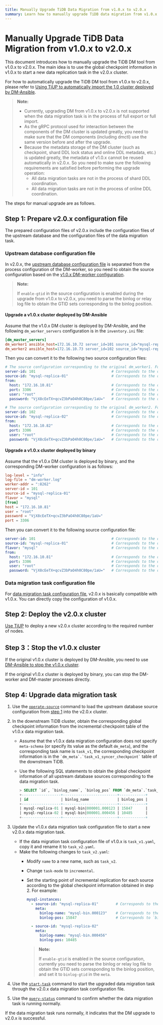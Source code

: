 ```yaml
---
title: Manually Upgrade TiDB Data Migration from v1.0.x to v2.0.x
summary: Learn how to manually upgrade TiDB data migration from v1.0.x to v2.0.x.
---
```


# Manually Upgrade TiDB Data Migration from v1.0.x to v2.0.x

This document introduces how to manually upgrade the TiDB DM tool from v1.0.x to v2.0.x. The main idea is to use the global checkpoint information in v1.0.x to start a new data replication task in the v2.0.x cluster.

For how to automatically upgrade the TiDB DM tool from v1.0.x to v2.0.x, please refer to [Using TiUP to automatically import the 1.0 cluster deployed by DM-Ansible](maintain-dm-using-tiup.md#import-and-upgrade-a-dm-10-cluster-deployed-using-dm-ansible).

> **Note:**
>
> - Currently, upgrading DM from v1.0.x to v2.0.x is not supported when the data migration task is in the process of full export or full import.
> - As the gRPC protocol used for interaction between the components of the DM cluster is updated greatly, you need to make sure that the DM components (including dmctl) use the same version before and after the upgrade.
> - Because the metadata storage of the DM cluster (such as checkpoint, shard DDL lock status and online DDL metadata, etc.) is updated greatly, the metadata of v1.0.x cannot be reused automatically in v2.0.x. So you need to make sure the following requirements are satisfied before performing the upgrade operation:
>     - All data migration tasks are not in the process of shard DDL coordination.
>     - All data migration tasks are not in the process of online DDL coordination.

The steps for manual upgrade are as follows.

## Step 1: Prepare v2.0.x configuration file

The prepared configuration files of v2.0.x include the configuration files of the upstream database and the configuration files of the data migration task.

### Upstream database configuration file

In v2.0.x, the [upstream database configuration file](source-configuration-file.md) is separated from the process configuration of the DM-worker, so you need to obtain the source configuration based on the [v1.0.x DM-worker configuration](https://docs.pingcap.com/tidb-data-migration/stable/dm-worker-configuration-file).

> **Note:**
>
> If `enable-gtid` in the source configuration is enabled during the upgrade from v1.0.x to v2.0.x, you need to parse the binlog or relay log file to obtain the GTID sets corresponding to the binlog position.

#### Upgrade a v1.0.x cluster deployed by DM-Ansible

Assume that the v1.0.x DM cluster is deployed by DM-Ansible, and the following `dm_worker_servers` configuration is in the `inventory.ini` file:

```ini
[dm_master_servers]
dm_worker1 ansible_host=172.16.10.72 server_id=101 source_id="mysql-replica-01" mysql_host=172.16.10.81 mysql_user=root mysql_password='VjX8cEeTX+qcvZ3bPaO4h0C80pe/1aU=' mysql_port=3306
dm_worker2 ansible_host=172.16.10.73 server_id=102 source_id="mysql-replica-02" mysql_host=172.16.10.82 mysql_user=root mysql_password='VjX8cEeTX+qcvZ3bPaO4h0C80pe/1aU=' mysql_port=3306
```

Then you can convert it to the following two source configuration files:

```yaml
# The source configuration corresponding to the original dm_worker1. For example, it is named as source1.yaml.
server-id: 101                                   # Corresponds to the original `server_id`.
source-id: "mysql-replica-01"                    # Corresponds to the original `source_id`.
from:
  host: "172.16.10.81"                           # Corresponds to the original `mysql_host`.
  port: 3306                                     # Corresponds to the original `mysql_port`.
  user: "root"                                   # Corresponds to the original `mysql_user`.
  password: "VjX8cEeTX+qcvZ3bPaO4h0C80pe/1aU="   # Corresponds to the original `mysql_password`.
```

```yaml
# The source configuration corresponding to the original dm_worker2. For example, it is named as source2.yaml.
server-id: 102                                   # Corresponds to the original `server_id`.
source-id: "mysql-replica-02"                    # Corresponds to the original `source_id`.
from:
  host: "172.16.10.82"                           # Corresponds to the original `mysql_host`.
  port: 3306                                     # Corresponds to the original `mysql_port`.
  user: "root"                                   # Corresponds to the original `mysql_user`.
  password: "VjX8cEeTX+qcvZ3bPaO4h0C80pe/1aU="   # Corresponds to the original `mysql_password`.
```

#### Upgrade a v1.0.x cluster deployed by binary

Assume that the v1.0.x DM cluster is deployed by binary, and the corresponding DM-worker configuration is as follows:

```toml
log-level = "info"
log-file = "dm-worker.log"
worker-addr = ":8262"
server-id = 101
source-id = "mysql-replica-01"
flavor = "mysql"
[from]
host = "172.16.10.81"
user = "root"
password = "VjX8cEeTX+qcvZ3bPaO4h0C80pe/1aU="
port = 3306
```

Then you can convert it to the following source configuration file:

```yaml
server-id: 101                                   # Corresponds to the original `server-id`.
source-id: "mysql-replica-01"                    # Corresponds to the original `source-id`.
flavor: "mysql"                                  # Corresponds to the original `flavor`.
from:
  host: "172.16.10.81"                           # Corresponds to the original `from.host`.
  port: 3306                                     # Corresponds to the original `from.port`.
  user: "root"                                   # Corresponds to the original `from.user`.
  password: "VjX8cEeTX+qcvZ3bPaO4h0C80pe/1aU="   # Corresponds to the original `from.password`.
```

### Data migration task configuration file

For [data migration task configuration file](task-configuration-file.md), v2.0.x is basically compatible with v1.0.x. You can directly copy the configuration of v1.0.x.

## Step 2: Deploy the v2.0.x cluster

[Use TiUP](deploy-a-dm-cluster-using-tiup.md) to deploy a new v2.0.x cluster according to the required number of nodes.

## Step 3：Stop the v1.0.x cluster

If the original v1.0.x cluster is deployed by DM-Ansible, you need to use [DM-Ansible to stop the v1.0.x cluster](https://docs.pingcap.com/tidb-data-migration/v1.0/cluster-operations#stop-a-cluster).

If the original v1.0.x cluster is deployed by binary, you can stop the DM-worker and DM-master processes directly.

## Step 4: Upgrade data migration task

1. Use the [`operate-source`](manage-source.md#load-the-data-source-configurations) command to load the upstream database source configuration from [step 1](#step-1-prepare-v20x-configuration-file) into the v2.0.x cluster.

2. In the downstream TiDB cluster, obtain the corresponding global checkpoint information from the incremental checkpoint table of the v1.0.x data migration task.

    - Assume that the v1.0.x data migration configuration does not specify `meta-schema` (or specify its value as the default `dm_meta`), and the corresponding task name is `task_v1`, the corresponding checkpoint information is in the ``` `dm_meta`.`task_v1_syncer_checkpoint` ``` table of the downstream TiDB.
    - Use the following SQL statements to obtain the global checkpoint information of all upstream database sources corresponding to the data migration task.

        ```sql
        > SELECT `id`, `binlog_name`, `binlog_pos` FROM `dm_meta`.`task_v1_syncer_checkpoint` WHERE `is_global`=1;
        +------------------+-------------------------+------------+
        | id               | binlog_name             | binlog_pos |
        +------------------+-------------------------+------------+
        | mysql-replica-01 | mysql-bin|000001.000123 | 15847      |
        | mysql-replica-02 | mysql-bin|000001.000456 | 10485      |
        +------------------+-------------------------+------------+
        ```

3. Update the v1.0.x data migration task configuration file to start a new v2.0.x data migration task.

    - If the data migration task configuration file of v1.0.x is `task_v1.yaml`, copy it and rename it to `task_v2.yaml`.
    - Make the following changes to `task_v2.yaml`:
        - Modify `name` to a new name, such as `task_v2`.
        - Change `task-mode` to `incremental`.
        - Set the starting point of incremental replication for each source according to the global checkpoint information obtained in step 2. For example:

            ```yaml
            mysql-instances:
              - source-id: "mysql-replica-01"        # Corresponds to the `id` of the checkpoint information.
                meta:
                  binlog-name: "mysql-bin.000123"    # Corresponds to the `binlog_name` in the checkpoint information, excluding the part of `|000001`. 
                  binlog-pos: 15847                  # Corresponds to `binlog_pos` in the checkpoint information.
            
              - source-id: "mysql-replica-02"
                meta:
                  binlog-name: "mysql-bin.000456"
                  binlog-pos: 10485
            ```

            > **Note:**
            >
            > If `enable-gtid` is enabled in the source configuration, currently you need to parse the binlog or relay log file to obtain the GTID sets corresponding to the binlog position, and set it to `binlog-gtid` in the `meta`.

4. Use the [`start-task`](create-task.md) command to start the upgraded data migration task through the v2.0.x data migration task configuration file.

5. Use the [`query-status`](query-status.md) command to confirm whether the data migration task is running normally.

If the data migration task runs normally, it indicates that the DM upgrade to v2.0.x is successful.
